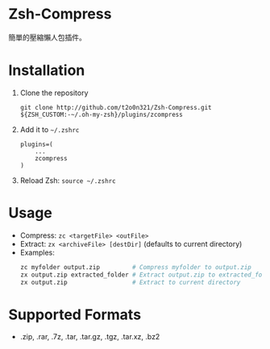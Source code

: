 # Zsh-Compress
簡單的壓縮懶人包插件。

# Installation
1. Clone the repository
    ```
    git clone http://github.com/t2o0n321/Zsh-Compress.git ${ZSH_CUSTOM:-~/.oh-my-zsh}/plugins/zcompress
    ```
2. Add it to ``~/.zshrc``
    ```
    plugins=( 
        ...
        zcompress
    )
    ```
3. Reload Zsh: `source ~/.zshrc`

# Usage
- Compress: `zc <targetFile> <outFile>`
- Extract: `zx <archiveFile> [destDir]` (defaults to current directory)
- Examples:
    ```bash
    zc myfolder output.zip         # Compress myfolder to output.zip
    zx output.zip extracted_folder # Extract output.zip to extracted_folder
    zx output.zip                  # Extract to current directory
    ```

# Supported Formats
- .zip, .rar, .7z, .tar, .tar.gz, .tgz, .tar.xz, .bz2
